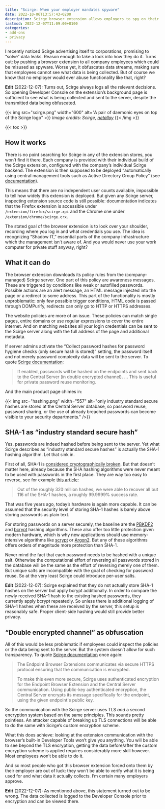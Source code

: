 ```yaml
---
title: "Scirge: When your employer mandates spyware"
date: 2022-10-06T13:57:43+0200
description: Scirge browser extension allows employers to spy on their employees. To make matters worse, it obfuscates data transmissions.
lastmod: 2022-12-07T11:09:00+0100
categories:
- add-ons
- privacy
---
```


I recently noticed Scirge advertising itself to corporations, promising to “solve” data leaks. Reason enough to take a look into how they do it. Turns out: by pushing a browser extension to all company employees which could be misused as spyware. Worse yet, it obfuscates data streams, making sure that employees cannot see what data is being collected. But of course we know that no employer would ever abuse functionality like that, right?

**Edit** (2022-12-07): Turns out, Scirge always logs all the relevant decisions. So opening Developer Console on the extension’s background page is sufficient to see what is being collected and sent to the server, despite the transmitted data being obfuscated.

{{< img src="scirge.png" width="600" alt="A pair of daemonic eyes on top of the Scirge logo" >}}
<em>
  Image credits:
  Scirge,
  <a href="https://openclipart.org/detail/84697/eyes-by-netalloy" rel="nofollow">netalloy</a>
</em>
{{< /img >}}

{{< toc >}}

## How it works

There is no point searching for Scirge in any of the extension stores, you won’t find it there. Each company is provided with their individual build of the Scirge extension, configured with the company’s individual Scirge backend. The extension is then supposed to be deployed “automatically using central management tools such as Active Directory Group Policy” (see [documentation](https://docs.scirge.com/user-guide/#/?id=deployment)).

This means that there are no independent user counts available, impossible to tell how widely this extension is deployed. But given any Scirge server, inspecting extension source code is still possible: documentation indicates that the Firefox extension is accessible under `/extension/firefox/scirge.xpi` and the Chrome one under `/extension/chrome/scirge.crx`.

The stated goal of the browser extension is to look over your shoulder, recording where you log in and what credentials you use. The idea is recognizing “Shadow IT,” essential parts of the company infrastructure which the management isn’t aware of. And you would never use your work computer for private stuff anyway, right?

## What it can do

The browser extension downloads its policy rules from the (company-managed) Scirge server. One part of this policy are awareness messages. These are triggered by conditions like weak or autofilled passwords. Possible actions are an alert message, an HTML message injected into the page or a redirect to some address. This part of the functionality is mostly unproblematic: only few possible trigger conditions, HTML code is passed through DOMPurify, redirects can only go to HTTP or HTTPS addresses.

The website policies are more of an issue. These policies can match single pages, entire domains or use regular expressions to cover the entire internet. And on matching websites all your login credentials can be sent to the Scirge server along with the full address of the page and additional metadata.

If server admins activate the “Collect password hashes for password hygiene checks (only secure hash is stored)” setting, the password itself and not merely password complexity data will be sent to the server. To quote [Scirge documentation](https://docs.scirge.com/user-guide/#/?id=policies):

> If enabled, passwords will be hashed on the endpoints and sent back to the Central Server (in double encrypted channel).
> …
> This is useful for private password reuse monitoring.

And the main product page chimes in:

{{< img src="hashing.png" width="557" alt="only industry standard secure hashes are stored at the Central Server database, so password reuse, password sharing, or the use of already breached passwords can become visible to your security departments." />}}

## SHA-1 as “industry standard secure hash”

Yes, passwords are indeed hashed before being sent to the server. Yet what Scirge describes as “industry standard secure hashes” is actually the SHA-1 hashing algorithm. Let that sink in.

First of all, SHA-1 is [considered cryptographically broken](https://www.schneier.com/blog/archives/2005/08/new_cryptanalyt.html). But that doesn’t matter here, already because the SHA hashing algorithms were never meant to be used with passwords in the first place. They are way too easy to reverse, see for example [this article](https://blog.cynosureprime.com/2017/08/320-million-hashes-exposed.html):

> Out of the roughly 320 million hashes, we were able to recover all but 116 of the SHA-1 hashes, a roughly 99.9999% success rate.

That was five years ago, today’s hardware is again more capable. It can be assumed that the security level of storing SHA-1 hashes is barely above storing passwords as plain text.

For storing passwords on a server securely, the baseline are the [PBKDF2](https://en.wikipedia.org/wiki/PBKDF2) and [bcrypt](https://en.wikipedia.org/wiki/Bcrypt) hashing algorithms. These also offer too little protection given modern hardware, which is why new applications should use memory-intensive algorithms like [scrypt](https://en.wikipedia.org/wiki/Scrypt) or [Argon2](https://en.wikipedia.org/wiki/Argon2). But any of these algorithms offers orders of magnitude more protection than SHA-1.

Never mind the fact that each password needs to be hashed with a unique salt. Otherwise the computational effort of reversing all passwords stored in the database will be the same as the effort of reversing merely one of them. But unique salts are incompatible with the goal of checking for password reuse. So at the very least Scirge could introduce per-user salts.

**Edit** (2022-12-07): Scirge explained that they do not actually store SHA-1 hashes on the server but apply bcrypt additionally. In order to compare the newly received SHA-1 hash to the existing hashed passwords, they currently apply bcrypt repeatedly. So unless there is additional logging of SHA-1 hashes when these are received by the server, this setup is reasonably safe. Proper client-side hashing would still provide better privacy.

## “Double encrypted channel” as obfuscation

All of this would be less problematic if employees could inspect the policies or the data being sent to the server. But the system doesn’t allow for such transparency. To quote [Scirge documentation](https://docs.scirge.com/user-guide/#/?id=encryption) once again:

> The Endpoint Browser Extensions communicates via secure HTTPS protocol ensuring that the communication is encrypted.
> 
> To make this even more secure, Scirge uses authenticated encryption for the Endpoint Browser Extension and the Central Server communication. Using public-key authenticated encryption, the Central Server encrypts its message specifically for the endpoint, using the given endpoint's public key.

So the communication with the Scirge server uses TLS *and* a second encryption system based on the same principles. This sounds pretty pointless. An attacker capable of breaking up TLS connections will be able to do the same with Scirge’s custom encryption scheme.

What this does achieve: looking at the extension communication with the browser’s built-in Developer Tools won’t give you anything. You will be able to see beyond the TLS encryption, getting the data before/after the custom encryption scheme is applied requires considerably more skill however. Most employees won’t be able to do it.

And so most people who got this browser extension forced onto them by their employer are out of luck: they won’t be able to verify what it is being used for and what data it actually collects. I’m certain many employers approve.

**Edit** (2022-12-07): As mentioned above, this statement turned out to be wrong. The data collected is logged to the Developer Console prior to encryption and can be viewed there.